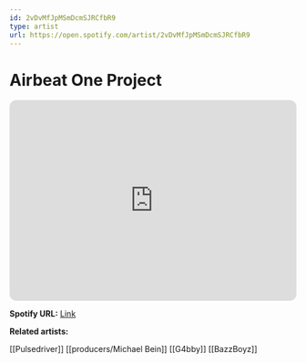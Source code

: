 ```yaml
---
id: 2vDvMfJpMSmDcmSJRCfbR9
type: artist
url: https://open.spotify.com/artist/2vDvMfJpMSmDcmSJRCfbR9
---
```

# Airbeat One Project

<iframe style="border-radius:12px" src="https://open.spotify.com/embed/artist/2vDvMfJpMSmDcmSJRCfbR9" width="100%" height="352" frameBorder="0" allowfullscreen="" allow="autoplay; clipboard-write; encrypted-media; fullscreen; picture-in-picture" loading="lazy"></iframe>

**Spotify URL:** [Link](https://open.spotify.com/artist/2vDvMfJpMSmDcmSJRCfbR9)

**Related artists:**

[[Pulsedriver]]
[[producers/Michael Bein]]
[[G4bby]]
[[BazzBoyz]]

